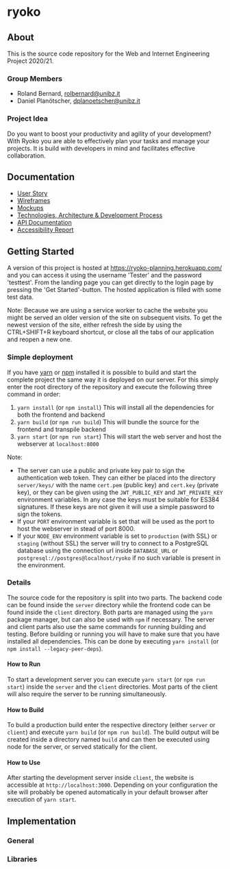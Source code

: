 # ryoko

## About

This is the source code repository for the Web and Internet Engineering Project 2020/21.

### Group Members

* Roland Bernard, rolbernard@unibz.it
* Daniel Planötscher, dplanoetscher@unibz.it

### Project Idea

Do you want to boost your productivity and agility of your development? With Ryoko you are able to
effectively plan your tasks and manage your projects. It is build with developers in mind and
facilitates effective collaboration.

## Documentation

* [User Story](docs/user-story.md)
* [Wireframes](docs/wireframes.md)
* [Mockups](docs/mockups.md)
* [Technologies, Architecture & Development Process](docs/technology.md)
* [API Documentation](docs/api-docs.md)
* [Accessibility Report](docs/accessibility.md)

## Getting Started

A version of this project is hosted at https://ryoko-planning.herokuapp.com/ and you can access it
using the username 'Tester' and the password 'testtest'. From the landing page you can get directly
to the login page by pressing the 'Get Started'-button. The hosted application is filled with some
test data.

Note: Because we are using a service worker to cache the website you might be served an older
version of the site on subsequent visits. To get the newest version of the site, either refresh the
side by using the CTRL+SHIFT+R keyboard shortcut, or close all the tabs of our application
and reopen a new one.

### Simple deployment

If you have [yarn](https://yarnpkg.com/) or [npm](https://www.npmjs.com/) installed it is possible
to build and start the complete project the same way it is deployed on our server.
For this simply enter the root directory of the repository and execute the following three command in order:

1. `yarn install` (or `npm install`) This will install all the dependencies for both the frontend and backend
2. `yarn build` (or `npm run build`) This will bundle the source for the frontend and transpile backend
3. `yarn start` (or `npm run start`) This will start the web server and host the webserver at `localhost:8000`

Note:
 * The server can use a public and private key pair to sign the authentication web token. They can
either be placed into the directory `server/keys/` with the name `cert.pem` (public key) and
`cert.key` (private key), or they can be given using the `JWT_PUBLIC_KEY` and `JWT_PRIVATE_KEY`
environment variables. In any case the keys must be suitable for ES384 signatures. If these
keys are not given it will use a simple password to sign the tokens.
 * If your `PORT` environment variable is set that will be used as the port to host the webserver in stead of port 8000.
 * If your `NODE_ENV` environment variable is set to `production` (with SSL) or `staging` (without SSL) the server will try
to connect to a PostgreSQL database using the connection url inside `DATABASE_URL` or
`postgresql://postgres@localhost/ryoko` if no such variable is present in the environment.

### Details

The source code for the repository is split into two parts. The backend code can be found inside the
`server` directory while the frontend code can be found inside the `client` directory. Both parts
are managed using the `yarn` package manager, but can also be used with `npm` if necessary. The
server and client parts also use the same commands for running building and testing.
Before building or running you will have to make sure that you have installed all dependencies. This
can be done by executing `yarn install` (or `npm install --legacy-peer-deps`).

#### How to Run

To start a development server you can execute `yarn start` (or `npm run start`) inside the `server`
and the `client` directories. Most parts of the client will also require the server to be running
simultaneously.

#### How to Build

To build a production build enter the respective directory (either `server` or `client`) and execute
`yarn build` (or `npm run build`). The build output will be created inside a directory named `build`
and can then be executed using node for the server, or served statically for the client.

#### How to Use

After starting the development server inside `client`, the website is accessible at
`http://localhost:3000`. Depending on your configuration the site will probably be opened
automatically in your default browser after execution of `yarn start`.

## Implementation
<!-- TODO -->

### General
<!-- TODO -->

### Libraries
<!-- TODO -->


